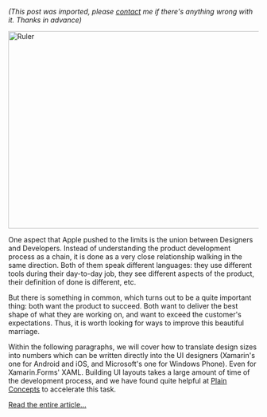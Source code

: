 *(This post was imported, please [contact](#/contact) me if there's anything wrong with it. Thanks in advance)*

<a title="Ruler by Scott Akerman, on Flickr" href="https://www.flickr.com/photos/sterlic/4299631538"><img class=" aligncenter" src="https://farm3.staticflickr.com/2730/4299631538_220c9c9448_z.jpg" alt="Ruler" width="640" height="396" /></a>

One aspect that Apple pushed to the limits is the union between Designers and Developers. Instead of understanding the product development process as a chain, it is done as a very close relationship walking in the same direction. Both of them speak different languages: they use different tools during their day-to-day job, they see different aspects of the product, their definition of done is different, etc.

But there is something in common, which turns out to be a quite important thing: both want the product to succeed. Both want to deliver the best shape of what they are working on, and want to exceed the customer's expectations. Thus, it is worth looking for ways to improve this beautiful marriage.

Within the following paragraphs, we will cover how to translate design sizes into numbers which can be written directly into the UI designers (Xamarin's one for Android and iOS, and Microsoft's one for Windows Phone). Even for Xamarin.Forms' XAML. Building UI layouts takes a large amount of time of the development process, and we have found quite helpful at <a href="http://www.plainconcepts.com/"><span style="text-decoration:underline;">Plain Concepts</span></a> to accelerate this task.

<a href="http://blogs.plainconcepts.com/xamarinteam/2015/04/06/translating-designs-into-layouts-units-conversion/">Read the entire article...</a>